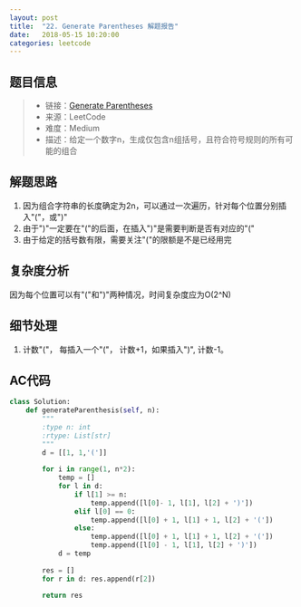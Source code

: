 ```yaml
---
layout: post
title:  "22. Generate Parentheses 解题报告"
date:   2018-05-15 10:20:00
categories: leetcode
---
```



## 题目信息

> * 链接：[Generate Parentheses](https://leetcode.com/problems/generate-parentheses/description/)
> * 来源：LeetCode
> * 难度：Medium
> * 描述：给定一个数字n，生成仅包含n组括号，且符合符号规则的所有可能的组合

## 解题思路
1. 因为组合字符串的长度确定为2n，可以通过一次遍历，针对每个位置分别插入"("，或")"
2. 由于")"一定要在"("的后面，在插入")"是需要判断是否有对应的"("
3. 由于给定的括号数有限，需要关注"("的限额是不是已经用完

## 复杂度分析
因为每个位置可以有"("和")"两种情况，时间复杂度应为O(2^N)

## 细节处理
1. 计数"("， 每插入一个"("， 计数+1，如果插入")", 计数-1。

## AC代码

``` python
class Solution:
    def generateParenthesis(self, n):
        """
        :type n: int
        :rtype: List[str]
        """
        d = [[1, 1,'(']]
        
        for i in range(1, n*2):
            temp = []
            for l in d:
                if l[1] >= n:
                    temp.append([l[0]- 1, l[1], l[2] + ')'])
                elif l[0] == 0:
                    temp.append([l[0] + 1, l[1] + 1, l[2] + '('])
                else:
                    temp.append([l[0] + 1, l[1] + 1, l[2] + '('])
                    temp.append([l[0] - 1, l[1], l[2] + ')'])
            d = temp
        
        res = []
        for r in d: res.append(r[2])
            
        return res
```



[jekyll-docs]: https://jekyllrb.com/docs/home
[jekyll-gh]:   https://github.com/jekyll/jekyll
[jekyll-talk]: https://talk.jekyllrb.com/

